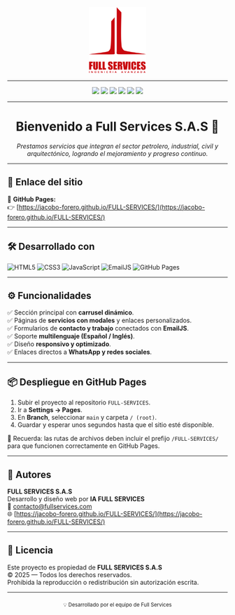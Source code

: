 <div align="center">
  <img src="/Static/Images/FULL-LOGO.png" alt="Full Services Logo" height="150"/>
</div>

---

<div align="center">
  <a href="https://www.facebook.com/fullservicesingenieria/?ref=pages_you_manage" target="_blank"><img src="https://img.shields.io/badge/Facebook-1877F2?logo=facebook&logoColor=white&style=for-the-badge"/></a>
  <a href="https://www.instagram.com/fullservicessas/" target="_blank"><img src="https://img.shields.io/badge/Instagram-E4405F?logo=instagram&logoColor=white&style=for-the-badge"/></a>
  <a href="https://www.linkedin.com/company/full-services-sas" target="_blank"><img src="https://img.shields.io/badge/LinkedIn-0A66C2?logo=linkedin&logoColor=white&style=for-the-badge"/></a>
  <a href="https://wa.link/mi5n03" target="_blank"><img src="https://img.shields.io/badge/WhatsApp-25D366?logo=whatsapp&logoColor=white&style=for-the-badge"/></a>
  <a href="https://www.youtube.com/channel/UCM24jb9IC27P_QPR2GwM6fw" target="_blank"><img src="https://img.shields.io/badge/YouTube-FF0000?logo=youtube&logoColor=white&style=for-the-badge"/></a>
  <a href="https://beacons.ai/fullservicesingenieria" target="_blank"><img src="https://img.shields.io/badge/Beacons-121212?logo=linktree&logoColor=white&style=for-the-badge"/></a>
</div>

---

<h1 align="center">Bienvenido a Full Services S.A.S 🚀</h1>

<p align="center">
  <em>Prestamos servicios que integran el sector petrolero, industrial, civil y arquitectónico, logrando el mejoramiento y progreso continuo.</em>
</p>

---

## 🧭 Enlace del sitio

🔗 **GitHub Pages:**  
👉 [https://jacobo-forero.github.io/FULL-SERVICES/](https://jacobo-forero.github.io/FULL-SERVICES/)

---

## 🛠️ Desarrollado con

<div align="left">

![HTML5](https://img.shields.io/badge/html5-%23E34F26.svg?style=for-the-badge&logo=html5&logoColor=white)
![CSS3](https://img.shields.io/badge/css3-%231572B6.svg?style=for-the-badge&logo=css3&logoColor=white)
![JavaScript](https://img.shields.io/badge/javascript-%23323330.svg?style=for-the-badge&logo=javascript&logoColor=%23F7DF1E)
![EmailJS](https://img.shields.io/badge/EmailJS-2C2C2C?style=for-the-badge&logo=maildotru&logoColor=white)
![GitHub Pages](https://img.shields.io/badge/GitHub%20Pages-181717?style=for-the-badge&logo=github&logoColor=white)

</div>

---
## ⚙️ Funcionalidades

✅ Sección principal con **carrusel dinámico**.  
✅ Páginas de **servicios con modales** y enlaces personalizados.  
✅ Formularios de **contacto y trabajo** conectados con **EmailJS**.  
✅ Soporte **multilenguaje (Español / Inglés)**.  
✅ Diseño **responsivo y optimizado**.  
✅ Enlaces directos a **WhatsApp y redes sociales**.

---

## 📦 Despliegue en GitHub Pages

1. Subir el proyecto al repositorio `FULL-SERVICES`.
2. Ir a **Settings → Pages**.
3. En **Branch**, seleccionar `main` y carpeta `/ (root)`.
4. Guardar y esperar unos segundos hasta que el sitio esté disponible.

🧭 Recuerda: las rutas de archivos deben incluir el prefijo `/FULL-SERVICES/` para que funcionen correctamente en GitHub Pages.

---

## 👥 Autores

**FULL SERVICES S.A.S**  
Desarrollo y diseño web por **IA FULL SERVICES**  
📧 contacto@fullservices.com  
🌐 [https://jacobo-forero.github.io/FULL-SERVICES/](https://jacobo-forero.github.io/FULL-SERVICES/)

---

## 🧾 Licencia

Este proyecto es propiedad de **FULL SERVICES S.A.S**  
© 2025 — Todos los derechos reservados.  
Prohibida la reproducción o redistribución sin autorización escrita.

---

<div align="center">
  <sub>💡 Desarrollado por el equipo de Full Services</sub>
</div>
